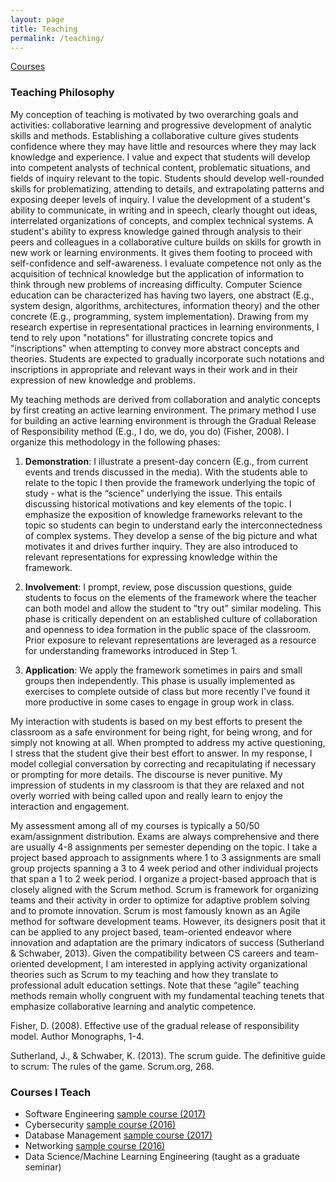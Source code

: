 ```yaml
---
layout: page
title: Teaching
permalink: /teaching/
---
```


[Courses](#courses-i-teach)

### Teaching Philosophy

My conception of teaching is motivated by two overarching goals and activities: collaborative learning and progressive development of analytic skills and methods. Establishing a collaborative culture gives students confidence where they may have little and resources where they may lack knowledge and experience. I value and expect that students will develop into competent analysts of technical content, problematic situations, and fields of inquiry relevant to the topic. Students should develop well-rounded skills for problematizing, attending to details, and extrapolating patterns and exposing deeper levels of inquiry. I value the development of a student's ability to communicate, in writing and in speech, clearly thought out ideas, interrelated organizations of concepts, and complex technical systems. A student's ability to express knowledge gained through analysis to their peers and colleagues in a collaborative culture builds on skills for growth in new work or learning environments. It gives them footing to proceed with self-confidence and self-awareness. I evaluate competence not only as the acquisition of technical knowledge but the application of information to think through new problems of increasing difficulty. 
Computer Science education can be characterized has having two layers, one abstract (E.g., system design, algorithms, architectures, information theory) and the other concrete (E.g., programming, system implementation). Drawing from my research expertise in representational practices in learning environments, I tend to rely upon "notations" for illustrating concrete topics and "inscriptions" when attempting to convey more abstract concepts and theories. Students are expected to gradually incorporate such notations and inscriptions in appropriate and relevant ways in their work and in their expression of new knowledge and problems.

My teaching methods are derived from collaboration and analytic concepts by first creating an active learning environment. The primary method I use for building an active learning environment is through the Gradual Release of Responsibility method (E.g., I do, we do, you do) (Fisher, 2008). I organize this methodology in the following phases:

1.	**Demonstration**: I illustrate a present-day concern (E.g., from current events and trends discussed in the media). With the students able to relate to the topic I then provide the framework underlying the topic of study - what is the “science” underlying the issue. This entails discussing historical motivations and key elements of the topic. I emphasize the exposition of knowledge frameworks relevant to the topic so students can begin to understand early the interconnectedness of complex systems. They develop a sense of the big picture and what motivates it and drives further inquiry. They are also introduced to relevant representations for expressing knowledge within the framework.

2.	**Involvement**: I prompt, review, pose discussion questions, guide students to focus on the elements of the framework where the teacher can both model and allow the student to "try out" similar modeling. This phase is critically dependent on an established culture of collaboration and openness to idea formation in the public space of the classroom. Prior exposure to relevant representations are leveraged as a resource for understanding frameworks introduced in Step 1. 

3.	**Application**: We apply the framework sometimes in pairs and small groups then independently. This phase is usually implemented as exercises to complete outside of class but more recently I've found it more productive in some cases to engage in group work in class.

My interaction with students is based on my best efforts to present the classroom as a safe environment for being right, for being wrong, and for simply not knowing at all. When prompted to address my active questioning, I stress that the student give their best effort to answer. In my response, I model collegial conversation by correcting and recapitulating if necessary or prompting for more details. The discourse is never punitive. My impression of students in my classroom is that they are relaxed and not overly worried with being called upon and really learn to enjoy the interaction and engagement.

My assessment among all of my courses is typically a 50/50 exam/assignment distribution. Exams are always comprehensive and there are usually 4-8 assignments per semester depending on the topic. I take a project based approach to assignments where 1 to 3 assignments are small group projects spanning a 3 to 4 week period and other individual projects that span a 1 to 2 week period. I organize a project-based approach that is closely aligned with the Scrum method. Scrum is framework for organizing teams and their activity in order to optimize for adaptive problem solving and to promote innovation. Scrum is most famously known as an Agile method for software development teams. However, its designers posit that it can be applied to any project based, team-oriented endeavor where innovation and adaptation are the primary indicators of success (Sutherland & Schwaber, 2013). Given the compatibility between CS careers and team-oriented development, I am interested in applying activity organizational theories such as Scrum to my teaching and how they translate to professional adult education settings. Note that these “agile” teaching methods remain wholly congruent with my fundamental teaching tenets that emphasize collaborative learning and analytic competence.

Fisher, D. (2008). Effective use of the gradual release of responsibility model. Author Monographs, 1-4.

Sutherland, J., & Schwaber, K. (2013). The scrum guide. The definitive guide to scrum: The rules of the game. Scrum.org, 268.

### Courses I Teach
- Software Engineering [sample course (2017)](http://rmedinahu.github.io/451/syllabus/)
- Cybersecurity [sample course (2016)](http://rmedinahu.github.io/535/syllabus/)
- Database Management [sample course (2017)](http://rmedinahu.github.io/431/syllabus/)
- Networking [sample course (2016)](http://rmedinahu.github.io/457/syllabus/)
- Data Science/Machine Learning Engineering (taught as a graduate seminar)